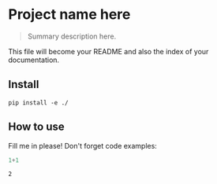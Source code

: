 # Project name here
> Summary description here.


This file will become your README and also the index of your documentation.

## Install

`pip install -e ./`

## How to use

Fill me in please! Don't forget code examples:

```python
1+1
```




    2



